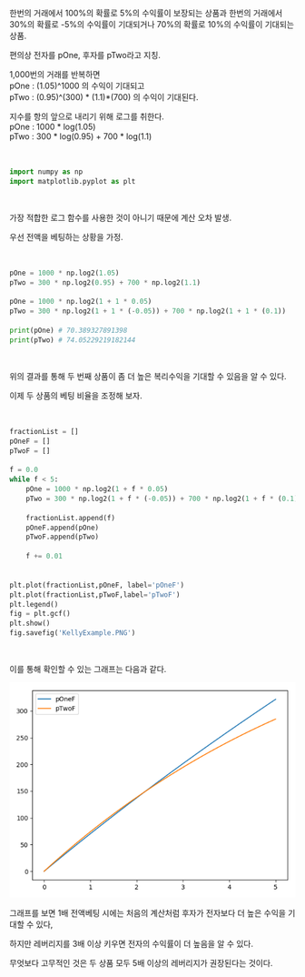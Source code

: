 <br>

한번의 거래에서 100%의 확률로 5%의 수익률이 보장되는 상품과
한번의 거래에서 30%의 확률로 -5%의 수익률이 기대되거나 70%의 확률로 10%의 수익률이 기대되는 상품. <br>

편의상 전자를 pOne, 후자를 pTwo라고 지칭. <br>

1,000번의 거래를 반복하면 <br>
pOne : (1.05)^1000 의 수익이 기대되고 <br>
pTwo : (0.95)^(300) * (1.1)*(700) 의 수익이 기대된다. <br>

지수를 항의 앞으로 내리기 위해 로그를 취한다. <br>
pOne : 1000 * log(1.05) <br>
pTwo : 300 * log(0.95) + 700 * log(1.1) <br>

<br>

```python
import numpy as np
import matplotlib.pyplot as plt
```

<br>

가장 적합한 로그 함수를 사용한 것이 아니기 때문에 계산 오차 발생.

우선 전액을 베팅하는 상황을 가정.

<br>

```python
pOne = 1000 * np.log2(1.05)
pTwo = 300 * np.log2(0.95) + 700 * np.log2(1.1)

pOne = 1000 * np.log2(1 + 1 * 0.05)
pTwo = 300 * np.log2(1 + 1 * (-0.05)) + 700 * np.log2(1 + 1 * (0.1))

print(pOne) # 70.389327891398
print(pTwo) # 74.05229219182144
```

<br>

위의 결과를 통해 두 번째 상품이 좀 더 높은 복리수익을 기대할 수 있음을 알 수 있다.

이제 두 상품의 베팅 비율을 조정해 보자.

<br>

```Python
fractionList = []
pOneF = []
pTwoF = []

f = 0.0
while f < 5:
    pOne = 1000 * np.log2(1 + f * 0.05)
    pTwo = 300 * np.log2(1 + f * (-0.05)) + 700 * np.log2(1 + f * (0.1))

    fractionList.append(f)
    pOneF.append(pOne)
    pTwoF.append(pTwo)

    f += 0.01


plt.plot(fractionList,pOneF, label='pOneF')
plt.plot(fractionList,pTwoF,label='pTwoF')
plt.legend()
fig = plt.gcf()
plt.show()
fig.savefig('KellyExample.PNG')
```

<br>

이를 통해 확인할 수 있는 그래프는 다음과 같다.

<img src="https://github.com/ysjhmtb/blog_images/blob/master/documents/VIVA%20BRUTE%20FORCE/MARKET/%EB%91%90_%EC%83%81%ED%92%88%EC%9D%98_%EC%9E%A5%EA%B8%B0%EA%B8%B0%EB%8C%80%EC%B0%A8%EC%9D%B4/KellyExample.PNG?raw=true">



<br>

그래프를 보면 1배 전액베팅 시에는 처음의 계산처럼 후자가 전자보다 더 높은 수익을 기대할 수 있다,

하지만 레버리지를 3배 이상 키우면 전자의 수익률이 더 높음을 알 수 있다.

무엇보다 고무적인 것은 두 상품 모두 5배 이상의 레버리지가 권장된다는 것이다.

<br>

